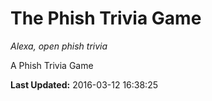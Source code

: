 # The Phish Trivia Game
*Alexa, open phish trivia*

A Phish Trivia Game

**Last Updated:** 2016-03-12 16:38:25